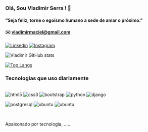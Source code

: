 ###  Olá, Sou Vladimir Serra ! 👋
#### “Seja feliz, torne o egoísmo humano a sede de amar o próximo.”
#### ✉️ vladimirmaciel@gmail.com

[![Linkedin ](https://img.shields.io/badge/LinkedIn-0077B5?style=for-the-badge&logo=linkedin&logoColor=white
)](https://www.linkedin.com/in/vladimirmserra/)
[![Instagram ](https://img.shields.io/badge/Instagram-E4405F?style=for-the-badge&logo=instagram&logoColor=white)](https://www.instagram.com/vladimirmserra/)

![Vladimir GitHub stats](https://github-readme-stats.vercel.app/api?username=vladimirmaciel&show_icons=true&theme=onedark)

[![Top Langs](https://github-readme-stats.vercel.app/api/top-langs/?username=vladimirmaciel&layout=compact&theme=onedark)](https://github.com/vladimirmaciel/github-readme-stats)

### Tecnologias que uso diariamente
<div style="display:inline_block"><br>
    <img src="https://img.shields.io/badge/HTML5-E34F26?style=for-the-badge&logo=html5&logoColor=white
" alt="html5" aling="center">
  <img src="https://img.shields.io/badge/CSS3-1572B6?style=for-the-badge&logo=css3&logoColor=white
" alt="css3" aling="center">
 <img src="https://img.shields.io/badge/Bootstrap-563D7C?style=for-the-badge&logo=bootstrap&logoColor=white
" alt="bootstrap" aling="center">
  <img src="https://img.shields.io/badge/Python-14354C?style=for-the-badge&logo=python&logoColor=white
" alt="python" aling="center">
  <img src="https://img.shields.io/badge/Django-092E20?style=for-the-badge&logo=django&logoColor=white
" alt="django" aling="center">

  <img src="https://img.shields.io/badge/PostgreSQL-316192?style=for-the-badge&logo=postgresql&logoColor=white
" alt="postgresql" aling="center">
<img src="https://img.shields.io/badge/Ubuntu-E95420?style=for-the-badge&logo=ubuntu&logoColor=white
" alt="ubuntu" aling="center">
<img src="	https://img.shields.io/badge/GitHub-100000?style=for-the-badge&logo=github&logoColor=white
" alt="ubuntu" aling="center">
</div><br/>

Apaixonado por tecnologia, .....

<br/>




